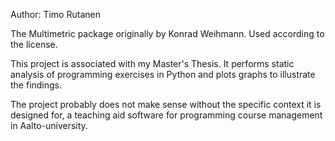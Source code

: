 Author: Timo Rutanen

The Multimetric package originally by Konrad Weihmann. Used according to the license.

This project is associated with my Master's Thesis. It performs static analysis of
programming exercises in Python and plots graphs to illustrate the findings.

The project probably does not make sense without the specific context it is designed for,
a teaching aid software for programming course management in Aalto-university.

